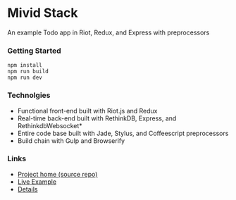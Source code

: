 Mivid Stack
===========

An example Todo app in Riot, Redux, and Express with preprocessors

### Getting Started

    npm install
    npm run build
    npm run dev

### Technolgies

* Functional front-end built with Riot.js and Redux
* Real-time back-end built with RethinkDB, Express, and RethinkdbWebsocket\*
* Entire code base built with Jade, Stylus, and Coffeescript preprocessors
* Build chain with Gulp and Browserify

### Links

* [Project home (source repo)](https://github.com/mividtim/mivid-stack)
* [Live Example](https://mivid-stack.herokuapp.com)
* [Details](https://github.com/mividtim/mivid-stack/blob/master/DETAILS.md)
